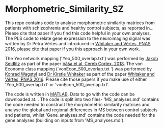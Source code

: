 # Morphometric_Similarity_SZ

This repo contains code to analyse morphometric similarity matrices from patients with schizophrenia and healthy control subjects, as reported in... Please cite that paper if you find this code helpful in your own analyses. The PLS code to relate gene expression to the neuroimaging signal was written by Dr Petra Vértes and introduced in [Whitaker and Vértes, PNAS 2016](http://www.pnas.org/content/113/32/9105), please cite that paper if you this approach in your own work.

The Yeo network mapping ('Yeo_500_overlap.txt') was performed by [Jakob Seidlitz](https://github.com/jms290) as part of the paper [Váša et al, Cereb Cortex. 2018](https://doi.org/10.1093/cercor/bhx249). The von Economo class mapping ('vonEcon_500_overlap.txt ') was performed by [Konrad Wagstyl](https://github.com/kwagstyl) and [Dr Kirstie Whitaker](https://github.com/kirstiejane) as part of the paper [Whitaker and Vértes, PNAS 2016](https://doi.org/10.1073/pnas.1601745113). Please cite those papers if you make use of either 'Yeo_500_overlap.txt' or 'vonEcon_500_overlap.txt'.

The code is written in [MATLAB](https://uk.mathworks.com/products/matlab.html). Data to go with the code can be downloaded at... The code is split into two files- 'MS_analyses.md' contains the code needed to construct the morphometric similarity matrices and analyse the global and regional differences in MS between control subjects and patients, whilst 'Gene_analyses.md' contains the code needed for the gene analyses (building on inputs from 'MS_analyses.md').
